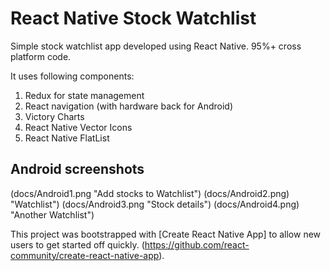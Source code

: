# React Native Stock Watchlist
Simple stock watchlist app developed using React Native. 95%+ cross platform code.

It uses following components: 
1. Redux for state management
2. React navigation (with hardware back for Android)
3. Victory Charts 
4. React Native Vector Icons 
5. React Native FlatList

## Android screenshots
(docs/Android1.png "Add stocks to Watchlist")
(docs/Android2.png) "Watchlist")
(docs/Android3.png "Stock details") 
(docs/Android4.png) "Another Watchlist")


This project was bootstrapped with [Create React Native App] to allow new users to get started off quickly. (https://github.com/react-community/create-react-native-app).
